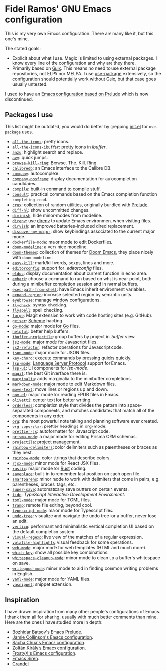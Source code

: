 # Fidel Ramos' GNU Emacs configuration

This is my very own Emacs configuration.
There are many like it, but this one's mine.

The stated goals:
- Explicit about what I use.
  Magic is limited to using external packages.
  I know every line of the configuration and why are they there.
- Primarily based on [Guix](https://guix.gnu.org/).
  This means no need to use external package repositories, not ELPA nor MELPA.
  I use [use-package](https://github.com/jwiegley/use-package) extensively, so the configuration should potentially work without Guix, but that case goes usually untested.

I used to have an [Emacs configuration based on Prelude](https://github.com/haplo/prelude)
which is now discontinued.

## Packages I use

This list might be outdated, you would do better by grepping [init.el](init.el) for `use-package` uses.

* [`all-the-icons`](https://github.com/domtronn/all-the-icons.el): pretty icons.
* [`all-the-icons-ibuffer`](https://github.com/seagle0128/all-the-icons-ibuffer): pretty icons in *ibuffer*.
* [`anzu`](https://github.com/emacsorphanage/anzu): highlight search and replace.
* [`avy`](https://github.com/abo-abo/avy): quick jumps.
* [`browse-kill-ring`](https://github.com/browse-kill-ring/browse-kill-ring): Browse. The. Kill. Ring.
* [`calibredb`](https://github.com/chenyanming/calibredb.el): an Emacs interface to the Calibre DB.
* [`company`](https://company-mode.github.io/): autocomplete.
* [`company-posframe`](https://github.com/tumashu/company-posframe): display documentation for autocompletion candidates.
* [`compile`](https://www.emacswiki.org/emacs/CompileCommand): built-in command to compile stuff.
* [`consult`](https://github.com/minad/consult): practical commands based on the Emacs completion function `completing-read`.
* [`crux`](https://github.com/bbatsov/crux): collection of random utilities, originally bundled with [Prelude](https://github.com/bbatsov/prelude).
* [`diff-hl`](https://github.com/dgutov/diff-hl): show uncommitted changes.
* [`diminish`](https://github.com/myrjola/diminish.el): hide minor-modes from modeline.
* [`direnv`](https://github.com/wbolster/emacs-direnv): use [direnv](https://direnv.net/) to update Emacs environment when visiting files.
* [`dirvish`](https://github.com/alexluigit/dirvish): an improved batteries-included dired replacement.
* [`discover-my-major`](https://framagit.org/steckerhalter/discover-my-major): show keybindings associated to the current major mode.
* [`dockerfile-mode`](https://github.com/spotify/dockerfile-mode): major mode to edit Dockerfiles.
* [`doom-modeline`](https://seagle0128.github.io/doom-modeline/): a very nice modeline.
* [`doom-themes`](https://github.com/hlissner/emacs-doom-themes): collection of themes for [Doom Emacs](https://github.com/doomemacs/doomemacs), they place nicely with `doom-modeline`.
* [`easy-kill`](https://github.com/leoliu/easy-kill): mark/kill words, sexps, lines and more.
* [`editorconfig`](https://github.com/editorconfig/editorconfig-emacs): support for *.editorconfig* files.
* [`eldoc`](https://elpa.gnu.org/packages/eldoc.html): display documentation about current function in echo area.
* [`embark`](https://github.com/oantolin/embark/): choose a command to run based on what is near point, both during a minibuffer completion session and in normal buffers.
* [`exec-path-from-shell`](https://github.com/purcell/exec-path-from-shell): have Emacs inherit environment variables.
* [`expand-region`](https://github.com/magnars/expand-region.el): increase selected region by semantic units.
* [`eyebrowse`](https://depp.brause.cc/eyebrowse/): manage [window](https://www.emacswiki.org/emacs/Window) configurations.
* [`flycheck`](https://www.flycheck.org/): syntax checking.
* [`flyspell`](https://www.emacswiki.org/emacs/FlySpell): spell checking.
* [`forge`](https://magit.vc/manual/forge/): Magit extension to work with code hosting sites (e.g. GitHub).
* [`geiser`](https://nongnu.org/geiser/): [Scheme](https://www.scheme.org/) hacking.
* [`go-mode`](https://github.com/dominikh/go-mode.el): major mode for [Go](https://go.dev/) files.
* [`helpful`](https://github.com/Wilfred/helpful): better help buffers.
* [`ibuffer-projectile`](https://github.com/purcell/ibuffer-projectile): group buffers by project in *ibuffer* view.
* [`js2-mode`](https://github.com/mooz/js2-mode): major mode for Javascript files.
* [`js2-refactor`](https://github.com/js-emacs/js2-refactor.el): refactor operations for Javascript code.
* [`json-mode`](https://github.com/joshwnj/json-mode): major mode for JSON files.
* [`key-chord`](https://github.com/emacsorphanage/key-chord): execute commands by pressing quicks quickly.
* [`lsp-mode`](https://emacs-lsp.github.io/lsp-mode/): [Language Server Protocol](https://en.wikipedia.org/wiki/Language_Server_Protocol) support for Emacs.
* [`lsp-ui`](https://github.com/emacs-lsp/lsp-ui): UI components for *lsp-mode*.
* [`magit`](https://magit.vc/manual/forge/): the best Git interface there is.
* [`marginalia`](https://github.com/minad/marginalia): adds marginalia to the minibuffer completions.
* [`markdown-mode`](https://jblevins.org/projects/markdown-mode/): major mode to edit Markdown files.
* [`move-text`](https://github.com/emacsfodder/move-text): move lines or regions up and down.
* [`nov-el`](https://depp.brause.cc/nov.el/): major mode for reading EPUB files in Emacs.
* [`olivetti`](https://github.com/rnkn/olivetti): center text for better writing.
* [`orderless`](https://github.com/oantolin/orderless): completion style that divides the pattern into space-separated components, and matches candidates that match all of the components in any order.
* [`org`](https://orgmode.org/): the most powerful note taking and planning software ever created.
* [`org-superstar`](https://github.com/integral-dw/org-superstar-mode): prettier headings in org-mode.
* [`prettier-js`](https://github.com/prettier/prettier-emacs): autoformatter for Javascript code.
* [`prisma-mode`](https://github.com/pimeys/emacs-prisma-mode): a major mode for editing Prisma ORM schemas.
* [`projectile`](https://github.com/bbatsov/projectile): project management.
* [`rainbow-delimiters`](https://github.com/Fanael/rainbow-delimiters): color delimiters such as parentheses or braces as they nest.
* [`rainbow-mode`](https://elpa.gnu.org/packages/rainbow-mode.html): color strings that describe colors.
* [`rjsx-mode`](https://github.com/felipeochoa/rjsx-mode/): minor mode for React JSX files.
* [`rustic`](https://github.com/brotzeit/rustic): major mode for [Rust](https://www.rust-lang.org/) coding.
* [`saveplace`](https://www.emacswiki.org/emacs/SavePlace): built-in to remember last position on each open file.
* [`smartparens`](https://smartparens.readthedocs.io/): minor mode to work with delimiters that come in pairs, e.g. parentheses, braces, tags, etc.
* [`super-save`](https://github.com/bbatsov/super-save): automatically save buffers on certain events.
* [`tide`](https://github.com/ananthakumaran/tide): *TypeScript Interactive Development Environment*.
* [`toml-mode`](https://github.com/dryman/toml-mode.el): major mode for TOML files.
* [`tramp`](https://www.gnu.org/software/tramp/): remote file editing, beyond cool.
* [`typescript-mode`](https://github.com/emacs-typescript/typescript.el): major mode for Typescript files.
* [`undo-tree`](https://www.dr-qubit.org/undo-tree.html): visualize and navigate the undo tree for a buffer, never lose an edit.
* [`vertico`](https://github.com/minad/vertico): performant and minimalistic vertical completion UI based on the default completion system.
* [`visual-regexp`](https://github.com/emacsmirror/visual-regexp): live view of the matches of a regular expression.
* [`volatile-highlights`](https://github.com/k-talo/volatile-highlights.el): visual feedback for some operations.
* [`web-mode`](https://web-mode.org/): major mode for web templates (HTML and much more).
* [`which-key`](https://github.com/justbur/emacs-which-key): show all possible key combinations.
* [`whitespace-cleanup-mode`](https://github.com/purcell/whitespace-cleanup-mode): minor mode to clean up a buffer's whitespace on save.
* [`writegood-mode`](https://github.com/bnbeckwith/writegood-mode): minor mode to aid in finding common writing problems in English.
* [`yaml-mode`](https://github.com/yoshiki/yaml-mode): major mode for YAML files.
* [`yasnippet`](https://joaotavora.github.io/yasnippet/): snippet extension.

## Inspiration

I have drawn inspiration from many other people's configurations of Emacs.
I thank them all for sharing, usually with much better comments than mine.
Here are the ones I have studied more in depth:

- [Bozhidar Batsov's Emacs Prelude](https://github.com/bbatsov/prelude).
- [Jamie Collinson's Emacs configuration](https://jamiecollinson.com/blog/my-emacs-config/).
- [Sacha Chua's Emacs configuration](https://pages.sachachua.com/.emacs.d/Sacha.html).
- [Zoltán Király’s Emacs configuration](https://github.com/zoliky/dotemacs).
- [FrostyX's Emacs configuration](https://github.com/FrostyX/dotfiles/blob/master/.emacs.d/frostyx.org).
- [Emacs Siren](https://github.com/jimeh/.emacs.d).
- [Crandel](https://github.com/Crandel/home/blob/master/.config/emacs/early-init.el)
